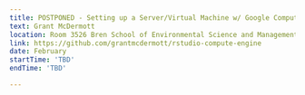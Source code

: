 ```yaml
---
title: POSTPONED - Setting up a Server/Virtual Machine w/ Google Compute Engine + RStudio Server
text: Grant McDermott
location: Room 3526 Bren School of Environmental Science and Management
link: https://github.com/grantmcdermott/rstudio-compute-engine
date: February
startTime: 'TBD'
endTime: 'TBD'

---
```

